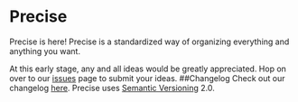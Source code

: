 # Precise
Precise is here! Precise is a standardized way of organizing everything and anything you want.

At this early stage, any and all ideas would be greatly appreciated. Hop on over to our [issues](https://github.com/WikiCopter/precise/issues) page to submit your ideas.
##Changelog
Check out our changelog [here](changelog.md). Precise uses [Semantic Versioning](http://semver.org/) 2.0.
